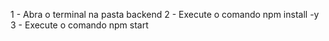 <!-- Execução do backend -->

1 - Abra o terminal na pasta backend
2 - Execute o comando npm install -y
3 - Execute o comando npm start